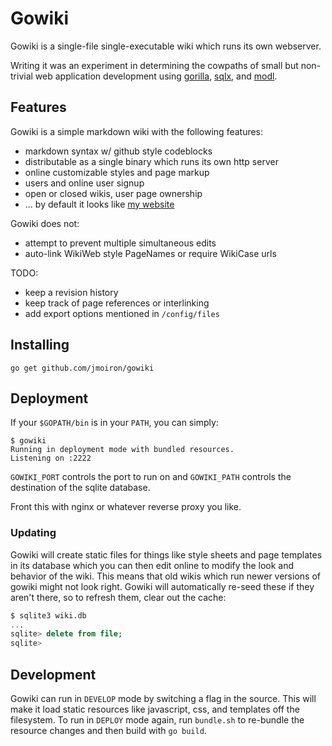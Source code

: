 # Gowiki

Gowiki is a single-file single-executable wiki which runs its own webserver.

Writing it was an experiment in determining the cowpaths of small but non-trivial web application development using
[gorilla](http://gorillatoolkit.com), [sqlx](http://github.com/jmoiron/sqlx), and
[modl](http://github.com/jmoiron/modl).

## Features

Gowiki is a simple markdown wiki with the following features:

* markdown syntax w/ github style codeblocks
* distributable as a single binary which runs its own http server
* online customizable styles and page markup
* users and online user signup
* open or closed wikis, user page ownership
* ... by default it looks like [my website](http://jmoiron.net)

Gowiki does not:

* attempt to prevent multiple simultaneous edits
* auto-link WikiWeb style PageNames or require WikiCase urls

TODO:

* keep a revision history
* keep track of page references or interlinking
* add export options mentioned in `/config/files`

## Installing

```
go get github.com/jmoiron/gowiki
```

## Deployment

If your `$GOPATH/bin` is in your `PATH`, you can simply:

```
$ gowiki
Running in deployment mode with bundled resources.
Listening on :2222
```

`GOWIKI_PORT` controls the port to run on and `GOWIKI_PATH` controls the destination of the sqlite database.

Front this with nginx or whatever reverse proxy you like.

### Updating

Gowiki will create static files for things like style sheets and page templates in its database which
you can then edit online to modify the look and behavior of the wiki.  This means that old wikis
which run newer versions of gowiki might not look right.  Gowiki will automatically re-seed these if
they aren't there, so to refresh them, clear out the cache:

```sql
$ sqlite3 wiki.db
...
sqlite> delete from file;
sqlite>
```

## Development

Gowiki can run in `DEVELOP` mode by switching a flag in the source.  This will make it load static resources like
javascript, css, and templates off the filesystem.  To run in `DEPLOY` mode again, run `bundle.sh` to re-bundle the
resource changes and then build with `go build`.

